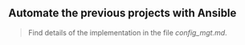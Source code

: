 ## Automate the previous projects with Ansible

> Find details of the implementation in the file *config_mgt.md*.  
 
 
